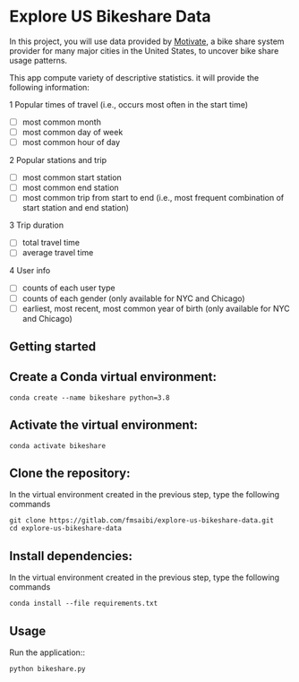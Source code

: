# Explore US Bikeshare Data

In this project, you will use data provided by [Motivate](https://www.motivateco.com), a bike share system provider for many major cities in the United States, to uncover bike share usage patterns.

This app compute variety of descriptive statistics. it will provide the following information:

1 Popular times of travel (i.e., occurs most often in the start time)

- [ ] most common month
- [ ] most common day of week
- [ ] most common hour of day

2 Popular stations and trip

- [ ] most common start station
- [ ] most common end station
- [ ] most common trip from start to end (i.e., most frequent combination of start station and end station)

3 Trip duration
- [ ] total travel time
- [ ] average travel time

4 User info
- [ ] counts of each user type
- [ ] counts of each gender (only available for NYC and Chicago)
- [ ] earliest, most recent, most common year of birth (only available for NYC and Chicago)

## Getting started
## Create a Conda virtual environment:
```
conda create --name bikeshare python=3.8
```

## Activate the virtual environment:
```
conda activate bikeshare
```

## Clone the repository:

In the virtual environment created in the previous step, type the following commands
```
git clone https://gitlab.com/fmsaibi/explore-us-bikeshare-data.git
cd explore-us-bikeshare-data
```

## Install dependencies:
In the virtual environment created in the previous step, type the following commands
```
conda install --file requirements.txt
```
## Usage

Run the application::
```
python bikeshare.py
```